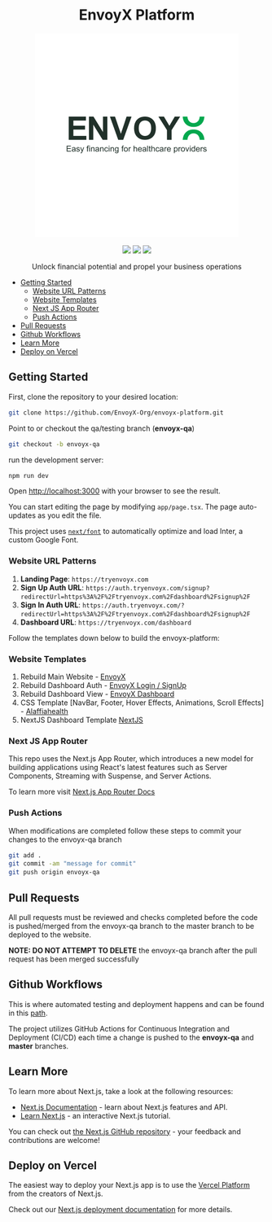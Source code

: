 <h1 align="center">
  EnvoyX Platform
</h1>
<p align="center">
  <img width="400" alt="EnvoyX" src="assets/github/envoyx-white.png" />
</p>
<p align="center">
  <a href="https://github.com/metaplex-foundation/mpl-bubblegum/actions/workflows/main.yml"><img src="https://img.shields.io/github/actions/workflow/status/metaplex-foundation/mpl-bubblegum/main.yml?logo=GitHub" /></a>
  <a href="https://www.npmjs.com/package/@metaplex-foundation/mpl-bubblegum"><img src="https://img.shields.io/npm/v/%40metaplex-foundation%2Fmpl-bubblegum?logo=npm&color=377CC0" /></a>
  <a href="https://crates.io/crates/mpl-bubblegum"><img src="https://img.shields.io/crates/v/mpl-bubblegum?logo=rust" /></a>
</p>
<p align="center">
  Unlock financial potential and propel your business operations
</p>


- [Getting Started](#getting-started)
  - [Website URL Patterns](#website-url-patterns)
  - [Website Templates](#website-templates)
  - [Next JS App Router](#next-js-app-router)
  - [Push Actions](#push-actions)
- [Pull Requests](#pull-requests)
- [Github Workflows](#github-workflows)
- [Learn More](#learn-more)
- [Deploy on Vercel](#deploy-on-vercel)
   

## Getting Started
First, clone the repository to your desired location: 
```bash
git clone https://github.com/EnvoyX-Org/envoyx-platform.git
```
Point to or checkout the qa/testing branch (<b>envoyx-qa</b>)
```bash
git checkout -b envoyx-qa
```
run the development server:
```bash
npm run dev
```

Open [http://localhost:3000](http://localhost:3000) with your browser to see the result.

You can start editing the page by modifying `app/page.tsx`. The page auto-updates as you edit the file.

This project uses [`next/font`](https://nextjs.org/docs/basic-features/font-optimization) to automatically optimize and load Inter, a custom Google Font.

### Website URL Patterns
1. <b>Landing Page</b>: `https://tryenvoyx.com`
2. <b>Sign Up Auth URL</b>: `https://auth.tryenvoyx.com/signup?redirectUrl=https%3A%2F%2Ftryenvoyx.com%2Fdashboard%2Fsignup%2F`
3. <b>Sign In Auth URL</b>: `https://auth.tryenvoyx.com/?redirectUrl=https%3A%2F%2Ftryenvoyx.com%2Fdashboard%2Fsignup%2F`
4. <b>Dashboard URL</b>: `https://tryenvoyx.com/dashboard`


Follow the templates down below to build the envoyx-platform:

### Website Templates
1. Rebuild Main Website - [EnvoyX](https://tryenvoyx.com/)
2. Rebuild Dashboard Auth - [EnvoyX Login / SignUp](https://envoyx.vercel.app/)
3. Rebuild Dashboard View - [EnvoyX Dashboard](https://envoyx.vercel.app/dashboard)
4. CSS Template 
[NavBar, Footer, Hover Effects, Animations, Scroll Effects] - [Alaffiahealth](https://www.alaffiahealth.com/)
5. NextJS Dashboard Template [NextJS](https://github.com/Joshardals/Nextjs14-dashboard/tree/master/app/dashboard)

### Next JS App Router
This repo uses the Next.js App Router, which introduces a new model for building applications using React's latest features such as Server Components, Streaming with Suspense, and Server Actions.

To learn more visit [Next.js App Router Docs](https://nextjs.org/docs/app)

### Push Actions
When modifications are completed follow these steps to commit your changes to the envoyx-qa branch
```bash
git add .
git commit -am "message for commit"
git push origin envoyx-qa
```

   
## Pull Requests
All pull requests must be reviewed and checks completed before the code is pushed/merged from the envoyx-qa branch to the master branch to be deployed to the website.

<b>NOTE: DO NOT ATTEMPT TO DELETE</b> the envoyx-qa branch after the pull request has been merged successfully

## Github Workflows
This is where automated testing and deployment happens and can be found in this [path](./.github/workflows/lint.yml). 

The project utilizes GitHub Actions for Continuous Integration and Deployment (CI/CD) each time a change is pushed to the <b>envoyx-qa</b> and <b>master</b> branches.

## Learn More

To learn more about Next.js, take a look at the following resources:

- [Next.js Documentation](https://nextjs.org/docs) - learn about Next.js features and API.
- [Learn Next.js](https://nextjs.org/learn) - an interactive Next.js tutorial.

You can check out [the Next.js GitHub repository](https://github.com/vercel/next.js/) - your feedback and contributions are welcome!

## Deploy on Vercel

The easiest way to deploy your Next.js app is to use the [Vercel Platform](https://vercel.com/new?utm_medium=default-template&filter=next.js&utm_source=create-next-app&utm_campaign=create-next-app-readme) from the creators of Next.js.

Check out our [Next.js deployment documentation](https://nextjs.org/docs/deployment) for more details.
